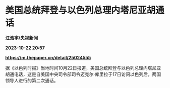 # 美国总统拜登与以色列总理内塔尼亚胡通话
**江浩宇/央视新闻**

**2023-10-22 20:57**

**https://m.thepaper.cn/detail/25024555**

据《以色列时报》当地时间10月22日报道，美国总统拜登与以色列总理内塔尼亚胡通电话，这是自美国中央司令部司令迈克尔·库里拉于17日访问以色列后，两国领导人进行的第二次通话。